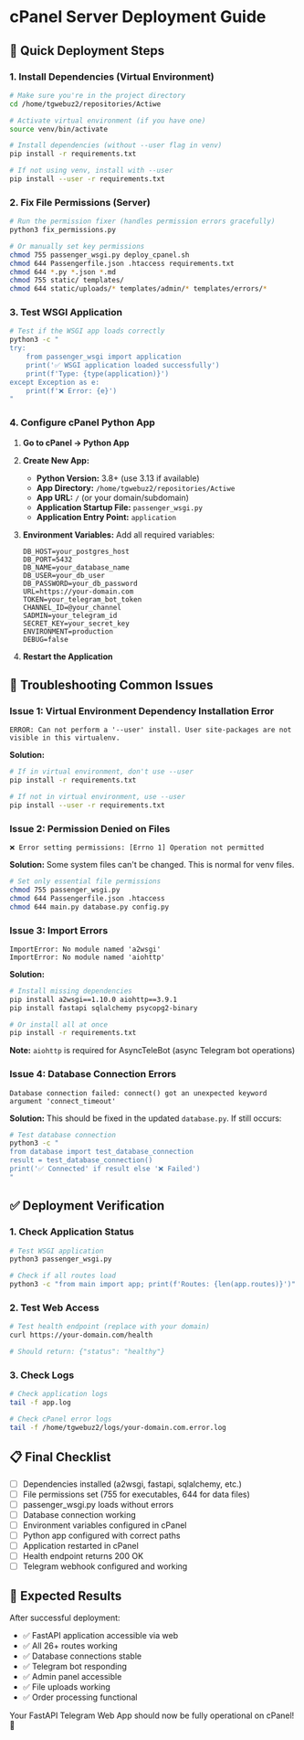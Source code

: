 # cPanel Server Deployment Guide

## 🚀 Quick Deployment Steps

### 1. Install Dependencies (Virtual Environment)

```bash
# Make sure you're in the project directory
cd /home/tgwebuz2/repositories/Actiwe

# Activate virtual environment (if you have one)
source venv/bin/activate

# Install dependencies (without --user flag in venv)
pip install -r requirements.txt

# If not using venv, install with --user
pip install --user -r requirements.txt
```

### 2. Fix File Permissions (Server)

```bash
# Run the permission fixer (handles permission errors gracefully)
python3 fix_permissions.py

# Or manually set key permissions
chmod 755 passenger_wsgi.py deploy_cpanel.sh
chmod 644 Passengerfile.json .htaccess requirements.txt
chmod 644 *.py *.json *.md
chmod 755 static/ templates/
chmod 644 static/uploads/* templates/admin/* templates/errors/*
```

### 3. Test WSGI Application

```bash
# Test if the WSGI app loads correctly
python3 -c "
try:
    from passenger_wsgi import application
    print('✅ WSGI application loaded successfully')
    print(f'Type: {type(application)}')
except Exception as e:
    print(f'❌ Error: {e}')
"
```

### 4. Configure cPanel Python App

1. **Go to cPanel → Python App**
2. **Create New App:**
   - **Python Version:** 3.8+ (use 3.13 if available)
   - **App Directory:** `/home/tgwebuz2/repositories/Actiwe`
   - **App URL:** `/` (or your domain/subdomain)
   - **Application Startup File:** `passenger_wsgi.py`
   - **Application Entry Point:** `application`

3. **Environment Variables:** Add all required variables:
   ```
   DB_HOST=your_postgres_host
   DB_PORT=5432
   DB_NAME=your_database_name
   DB_USER=your_db_user
   DB_PASSWORD=your_db_password
   URL=https://your-domain.com
   TOKEN=your_telegram_bot_token
   CHANNEL_ID=@your_channel
   SADMIN=your_telegram_id
   SECRET_KEY=your_secret_key
   ENVIRONMENT=production
   DEBUG=false
   ```

4. **Restart the Application**

## 🔧 Troubleshooting Common Issues

### Issue 1: Virtual Environment Dependency Installation Error
```
ERROR: Can not perform a '--user' install. User site-packages are not visible in this virtualenv.
```

**Solution:**
```bash
# If in virtual environment, don't use --user
pip install -r requirements.txt

# If not in virtual environment, use --user
pip install --user -r requirements.txt
```

### Issue 2: Permission Denied on Files
```
❌ Error setting permissions: [Errno 1] Operation not permitted
```

**Solution:** Some system files can't be changed. This is normal for venv files.
```bash
# Set only essential file permissions
chmod 755 passenger_wsgi.py
chmod 644 Passengerfile.json .htaccess
chmod 644 main.py database.py config.py
```

### Issue 3: Import Errors
```
ImportError: No module named 'a2wsgi'
ImportError: No module named 'aiohttp'
```

**Solution:**
```bash
# Install missing dependencies
pip install a2wsgi==1.10.0 aiohttp==3.9.1
pip install fastapi sqlalchemy psycopg2-binary

# Or install all at once
pip install -r requirements.txt
```

**Note:** `aiohttp` is required for AsyncTeleBot (async Telegram bot operations)

### Issue 4: Database Connection Errors
```
Database connection failed: connect() got an unexpected keyword argument 'connect_timeout'
```

**Solution:** This should be fixed in the updated `database.py`. If still occurs:
```bash
# Test database connection
python3 -c "
from database import test_database_connection
result = test_database_connection()
print('✅ Connected' if result else '❌ Failed')
"
```

## ✅ Deployment Verification

### 1. Check Application Status
```bash
# Test WSGI application
python3 passenger_wsgi.py

# Check if all routes load
python3 -c "from main import app; print(f'Routes: {len(app.routes)}')"
```

### 2. Test Web Access
```bash
# Test health endpoint (replace with your domain)
curl https://your-domain.com/health

# Should return: {"status": "healthy"}
```

### 3. Check Logs
```bash
# Check application logs
tail -f app.log

# Check cPanel error logs
tail -f /home/tgwebuz2/logs/your-domain.com.error.log
```

## 📋 Final Checklist

- [ ] Dependencies installed (a2wsgi, fastapi, sqlalchemy, etc.)
- [ ] File permissions set (755 for executables, 644 for data files)
- [ ] passenger_wsgi.py loads without errors
- [ ] Database connection working
- [ ] Environment variables configured in cPanel
- [ ] Python app configured with correct paths
- [ ] Application restarted in cPanel
- [ ] Health endpoint returns 200 OK
- [ ] Telegram webhook configured and working

## 🎯 Expected Results

After successful deployment:
- ✅ FastAPI application accessible via web
- ✅ All 26+ routes working
- ✅ Database connections stable
- ✅ Telegram bot responding
- ✅ Admin panel accessible
- ✅ File uploads working
- ✅ Order processing functional

Your FastAPI Telegram Web App should now be fully operational on cPanel! 🚀